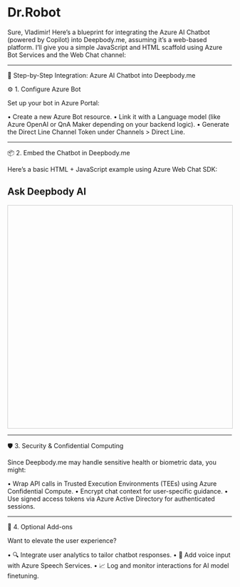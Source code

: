 # Dr.Robot
Sure, Vladimir! Here’s a blueprint for integrating the Azure AI Chatbot (powered by Copilot) into Deepbody.me, assuming it’s a web-based platform. I’ll give you a simple JavaScript and HTML scaffold using Azure Bot Services and the Web Chat channel:

---

🧠 Step-by-Step Integration: Azure AI Chatbot into Deepbody.me

⚙️ 1. Configure Azure Bot

Set up your bot in Azure Portal:

• Create a new Azure Bot resource.
• Link it with a Language model (like Azure OpenAI or QnA Maker depending on your backend logic).
• Generate the Direct Line Channel Token under Channels > Direct Line.


---

📦 2. Embed the Chatbot in Deepbody.me

Here’s a basic HTML + JavaScript example using Azure Web Chat SDK:

<!DOCTYPE html>
<html>
<head>
  <title>Deepbody Chatbot</title>
  <script src="https://cdn.botframework.com/botframework-webchat/latest/webchat.js"></script>
  <style>
    #webchat {
      height: 500px;
      width: 100%;
      border: 1px solid #ccc;
    }
  </style>
</head>
<body>
  <h2>Ask Deepbody AI</h2>
  <div id="webchat"></div>
  <script>
    window.WebChat.renderWebChat({
      directLine: window.WebChat.createDirectLine({
        token: 'YOUR_DIRECT_LINE_TOKEN_HERE' // Replace with your token from Azure
      }),
      userID: 'Vladimir',
      username: 'Vladimir Lialine',
      locale: 'en-US',
      styleOptions: {
        bubbleBackground: '#e1f5fe',
        bubbleFromUserBackground: '#c8e6c9'
      }
    }, document.getElementById('webchat'));
  </script>
</body>
</html>

---

🛡️ 3. Security & Confidential Computing

Since Deepbody.me may handle sensitive health or biometric data, you might:

• Wrap API calls in Trusted Execution Environments (TEEs) using Azure Confidential Compute.
• Encrypt chat context for user-specific guidance.
• Use signed access tokens via Azure Active Directory for authenticated sessions.


---

🚀 4. Optional Add-ons

Want to elevate the user experience?

• 🔍 Integrate user analytics to tailor chatbot responses.
• 🧬 Add voice input with Azure Speech Services.
• 📈 Log and monitor interactions for AI model finetuning.



